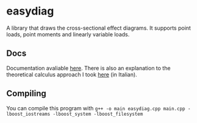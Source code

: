 # easydiag
A library that draws the cross-sectional effect diagrams. It supports point loads, point moments and linearly variable loads.

## Docs

Documentation avaliable [here](https://emanuelemaz.github.io/easydiag). There is also an explanation to the theoretical calculus approach I took [here](https://drive.google.com/file/d/16XXC9pZlzRVS5rdUyPFQ2j5e0NPeR1HG/view?usp=share_link) (in Italian).

## Compiling

You can compile this program with `g++ -o main easydiag.cpp main.cpp -lboost_iostreams -lboost_system -lboost_filesystem`
